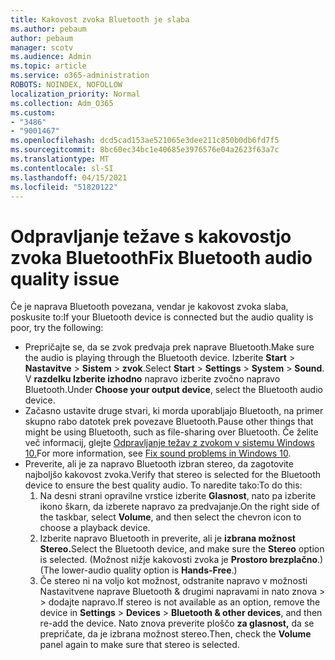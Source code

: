 ```yaml
---
title: Kakovost zvoka Bluetooth je slaba
ms.author: pebaum
author: pebaum
manager: scotv
ms.audience: Admin
ms.topic: article
ms.service: o365-administration
ROBOTS: NOINDEX, NOFOLLOW
localization_priority: Normal
ms.collection: Adm_O365
ms.custom:
- "3486"
- "9001467"
ms.openlocfilehash: dcd5cad153ae521065e3dee211c850b0db6fd7f5
ms.sourcegitcommit: 8bc60ec34bc1e40685e3976576e04a2623f63a7c
ms.translationtype: MT
ms.contentlocale: sl-SI
ms.lasthandoff: 04/15/2021
ms.locfileid: "51820122"
---
```

# <a name="fix-bluetooth-audio-quality-issue"></a><span data-ttu-id="7cf6f-102">Odpravljanje težave s kakovostjo zvoka Bluetooth</span><span class="sxs-lookup"><span data-stu-id="7cf6f-102">Fix Bluetooth audio quality issue</span></span>

<span data-ttu-id="7cf6f-103">Če je naprava Bluetooth povezana, vendar je kakovost zvoka slaba, poskusite to:</span><span class="sxs-lookup"><span data-stu-id="7cf6f-103">If your Bluetooth device is connected but the audio quality is poor, try the following:</span></span>

- <span data-ttu-id="7cf6f-104">Prepričajte se, da se zvok predvaja prek naprave Bluetooth.</span><span class="sxs-lookup"><span data-stu-id="7cf6f-104">Make sure the audio is playing through the Bluetooth device.</span></span> <span data-ttu-id="7cf6f-105">Izberite **Start**  >  **Nastavitve**  >  **Sistem**  >  **zvok**.</span><span class="sxs-lookup"><span data-stu-id="7cf6f-105">Select **Start** > **Settings** > **System** > **Sound**.</span></span> <span data-ttu-id="7cf6f-106">V **razdelku Izberite izhodno** napravo izberite zvočno napravo Bluetooth.</span><span class="sxs-lookup"><span data-stu-id="7cf6f-106">Under **Choose your output device**, select the Bluetooth audio device.</span></span>
- <span data-ttu-id="7cf6f-107">Začasno ustavite druge stvari, ki morda uporabljajo Bluetooth, na primer skupno rabo datotek prek povezave Bluetooth.</span><span class="sxs-lookup"><span data-stu-id="7cf6f-107">Pause other things that might be using Bluetooth, such as file-sharing over Bluetooth.</span></span> <span data-ttu-id="7cf6f-108">Če želite več informacij, glejte [Odpravljanje težav z zvokom v sistemu Windows 10.](https://support.microsoft.com/help/4520288/windows-10-fix-sound-problems)</span><span class="sxs-lookup"><span data-stu-id="7cf6f-108">For more information, see [Fix sound problems in Windows 10](https://support.microsoft.com/help/4520288/windows-10-fix-sound-problems).</span></span>
- <span data-ttu-id="7cf6f-109">Preverite, ali je za napravo Bluetooth izbran stereo, da zagotovite najboljšo kakovost zvoka.</span><span class="sxs-lookup"><span data-stu-id="7cf6f-109">Verify that stereo is selected for the Bluetooth device to ensure the best quality audio.</span></span> <span data-ttu-id="7cf6f-110">To naredite tako:</span><span class="sxs-lookup"><span data-stu-id="7cf6f-110">To do this:</span></span> 
    1. <span data-ttu-id="7cf6f-111">Na desni strani opravilne vrstice izberite **Glasnost**, nato pa izberite ikono škarn, da izberete napravo za predvajanje.</span><span class="sxs-lookup"><span data-stu-id="7cf6f-111">On the right side of the taskbar, select **Volume**, and then select the chevron icon to choose a playback device.</span></span>
    2. <span data-ttu-id="7cf6f-112">Izberite napravo Bluetooth in preverite, ali je **izbrana možnost Stereo.**</span><span class="sxs-lookup"><span data-stu-id="7cf6f-112">Select the Bluetooth device, and make sure the **Stereo** option is selected.</span></span> <span data-ttu-id="7cf6f-113">(Možnost nižje kakovosti zvoka je **Prostoro brezplačno**.)</span><span class="sxs-lookup"><span data-stu-id="7cf6f-113">(The lower-audio quality option is **Hands-Free**.)</span></span>
    3. <span data-ttu-id="7cf6f-114">Če stereo ni na voljo kot možnost, odstranite napravo v možnosti Nastavitvene naprave Bluetooth & drugimi napravami in nato znova  >    >  dodajte napravo.</span><span class="sxs-lookup"><span data-stu-id="7cf6f-114">If stereo is not available as an option, remove the device in **Settings** > **Devices** > **Bluetooth & other devices**, and then re-add the device.</span></span> <span data-ttu-id="7cf6f-115">Nato znova preverite ploščo **za glasnost,** da se prepričate, da je izbrana možnost stereo.</span><span class="sxs-lookup"><span data-stu-id="7cf6f-115">Then, check the **Volume** panel again to make sure that stereo is selected.</span></span>

